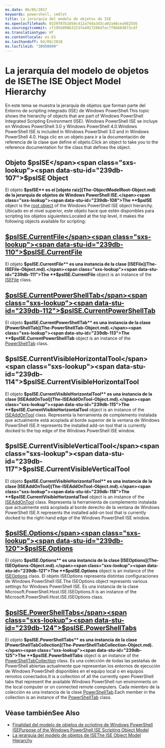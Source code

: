 ```yaml
---
ms.date: 06/05/2017
keywords: powershell, cmdlet
title: La jerarquía del modelo de objetos de ISE
ms.openlocfilehash: 0159707b1050c412a74da3d3ca02a46cea982556
ms.sourcegitcommit: cf195b090b3223fa4917206dfec7f0b603873cdf
ms.translationtype: HT
ms.contentlocale: es-ES
ms.lasthandoff: 04/09/2018
ms.locfileid: "30950699"
---
```

# <a name="the-ise-object-model-hierarchy"></a><span data-ttu-id="239db-103">La jerarquía del modelo de objetos de ISE</span><span class="sxs-lookup"><span data-stu-id="239db-103">The ISE Object Model Hierarchy</span></span>

<span data-ttu-id="239db-104">En este tema se muestra la jerarquía de objetos que forman parte del Entorno de scripting integrado (ISE) de Windows PowerShell.</span><span class="sxs-lookup"><span data-stu-id="239db-104">This topic shows the hierarchy of objects that are part of Windows PowerShell Integrated Scripting Environment (ISE).</span></span>
<span data-ttu-id="239db-105">Windows PowerShell ISE se incluye en Windows PowerShell 3.0 y Windows PowerShell 4.0.</span><span class="sxs-lookup"><span data-stu-id="239db-105">Windows PowerShell ISE is included in Windows PowerShell 3.0 and in Windows PowerShell 4.0.</span></span>
<span data-ttu-id="239db-106">Haga clic en un objeto para ir a la documentación de referencia de la clase que define el objeto.</span><span class="sxs-lookup"><span data-stu-id="239db-106">Click an object to take you to the reference documentation for the class that defines the object.</span></span>

## <a name="psise-object"></a><span data-ttu-id="239db-107">Objeto $psISE</span><span class="sxs-lookup"><span data-stu-id="239db-107">$psISE Object</span></span>

<span data-ttu-id="239db-108">El objeto **$psISE** es el [objeto raíz](The-ObjectModelRoot-Object.md) de la jerarquía de objetos de Windows PowerShell ISE.</span><span class="sxs-lookup"><span data-stu-id="239db-108">The **$psISE** object is the [root object](The-ObjectModelRoot-Object.md) of the Windows PowerShell ISE object hierarchy.</span></span>
<span data-ttu-id="239db-109">Ubicado en el nivel superior, este objeto hace que estén disponibles para scripting los objetos siguientes:</span><span class="sxs-lookup"><span data-stu-id="239db-109">Located at the top level, it makes the following objects available for scripting:</span></span>

## <a name="psisecurrentfilethe-isefile-objectmd"></a>[<span data-ttu-id="239db-110">$psISE.CurrentFile</span><span class="sxs-lookup"><span data-stu-id="239db-110">$psISE.CurrentFile</span></span>](The-ISEFile-Object.md)

<span data-ttu-id="239db-111">El objeto **$psISE.CurrentFile** es una instancia de la clase [ISEFile](The-ISEFile-Object.md).</span><span class="sxs-lookup"><span data-stu-id="239db-111">The **$psISE.CurrentFile** object is an instance of the [ISEFile](The-ISEFile-Object.md) class.</span></span>

## <a name="psisecurrentpowershelltabthe-powershelltab-objectmd"></a>[<span data-ttu-id="239db-112">$psISE.CurrentPowerShellTab</span><span class="sxs-lookup"><span data-stu-id="239db-112">$psISE.CurrentPowerShellTab</span></span>](The-PowerShellTab-Object.md)

<span data-ttu-id="239db-113">El objeto **$psISE.CurrentPowerShellTab** es una instancia de la clase [PowerShellTab](The-PowerShellTab-Object.md).</span><span class="sxs-lookup"><span data-stu-id="239db-113">The **$psISE.CurrentPowerShellTab** object is an instance of the [PowerShellTab](The-PowerShellTab-Object.md) class.</span></span>

## <a name="psisecurrentvisiblehorizontaltool"></a><span data-ttu-id="239db-114">$psISE.CurrentVisibleHorizontalTool</span><span class="sxs-lookup"><span data-stu-id="239db-114">$psISE.CurrentVisibleHorizontalTool</span></span>

<span data-ttu-id="239db-115">El objeto **$psISE.CurrentVisibleHorizontalTool** es una instancia de la clase [ISEAddOnTool](The-ISEAddOnTool-Object.md).</span><span class="sxs-lookup"><span data-stu-id="239db-115">The **$psISE.CurrentVisibleHorizontalTool** object is an instance of the [ISEAddOnTool](The-ISEAddOnTool-Object.md) class.</span></span>
<span data-ttu-id="239db-116">Representa la herramienta de complemento instalada que actualmente está acoplada al borde superior de la ventana de Windows PowerShell ISE.</span><span class="sxs-lookup"><span data-stu-id="239db-116">It represents the installed add-on tool that is currently docked to the top edge of the Windows PowerShell ISE window.</span></span>

## <a name="psisecurrentvisibleverticaltool"></a><span data-ttu-id="239db-117">$psISE.CurrentVisibleVerticalTool</span><span class="sxs-lookup"><span data-stu-id="239db-117">$psISE.CurrentVisibleVerticalTool</span></span>

<span data-ttu-id="239db-118">El objeto **$psISE.CurrentVisibleHorizontalTool** es una instancia de la clase [ISEAddOnTool](The-ISEAddOnTool-Object.md).</span><span class="sxs-lookup"><span data-stu-id="239db-118">The **$psISE.CurrentVisibleHorizontalTool** object is an instance of the [ISEAddOnTool](The-ISEAddOnTool-Object.md) class.</span></span>
<span data-ttu-id="239db-119">Representa la herramienta de complemento instalada que actualmente está acoplada al borde derecho de la ventana de Windows PowerShell ISE.</span><span class="sxs-lookup"><span data-stu-id="239db-119">It represents the installed add-on tool that is currently docked to the right-hand edge of the Windows PowerShell ISE window.</span></span>

## <a name="psiseoptionsthe-iseoptions-objectmd"></a>[<span data-ttu-id="239db-120">$psISE.Options</span><span class="sxs-lookup"><span data-stu-id="239db-120">$psISE.Options</span></span>](The-ISEOptions-Object.md)

<span data-ttu-id="239db-121">El objeto **$psISE.Options** es una instancia de la clase [ISEOptions](The-ISEOptions-Object.md).</span><span class="sxs-lookup"><span data-stu-id="239db-121">The **$psISE.Options** object is an instance of the [ISEOptions](The-ISEOptions-Object.md) class.</span></span>
<span data-ttu-id="239db-122">El objeto ISEOptions representa distintas configuraciones de Windows PowerShell ISE.</span><span class="sxs-lookup"><span data-stu-id="239db-122">The ISEOptions object represents various settings for Windows PowerShell ISE.</span></span>
<span data-ttu-id="239db-123">Es una instancia de la clase Microsoft.PowerShell.Host.ISE.ISEOptions.</span><span class="sxs-lookup"><span data-stu-id="239db-123">It is an instance of the Microsoft.PowerShell.Host.ISE.ISEOptions class.</span></span>

## <a name="psisepowershelltabsthe-powershelltabcollection-objectmd"></a>[<span data-ttu-id="239db-124">$psISE.PowerShellTabs</span><span class="sxs-lookup"><span data-stu-id="239db-124">$psISE.PowerShellTabs</span></span>](The-PowerShellTabCollection-Object.md)

<span data-ttu-id="239db-125">El objeto **$psISE.PowerShellTabs** es una instancia de la clase [PowerShellTabCollection](The-PowerShellTabCollection-Object.md).</span><span class="sxs-lookup"><span data-stu-id="239db-125">The **$psISE.PowerShellTabs** object is an instance of the [PowerShellTabCollection](The-PowerShellTabCollection-Object.md) class.</span></span>
<span data-ttu-id="239db-126">Es una colección de todas las pestañas de PowerShell abiertas actualmente que representan los entornos de ejecución de Windows PowerShell disponibles en el equipo local o en equipos remotos conectados.</span><span class="sxs-lookup"><span data-stu-id="239db-126">It is a collection of all the currently open PowerShell tabs that represent the available Windows PowerShell run environments on the local computer or on connected remote computers.</span></span>
<span data-ttu-id="239db-127">Cada miembro de la colección es una instancia de la clase [PowerShellTab](The-PowerShellTab-Object.md).</span><span class="sxs-lookup"><span data-stu-id="239db-127">Each member in the collection is an instance of the [PowerShellTab](The-PowerShellTab-Object.md) class.</span></span>

## <a name="see-also"></a><span data-ttu-id="239db-128">Véase también</span><span class="sxs-lookup"><span data-stu-id="239db-128">See Also</span></span>

- [<span data-ttu-id="239db-129">Finalidad del modelo de objetos de scripting de Windows PowerShell ISE</span><span class="sxs-lookup"><span data-stu-id="239db-129">Purpose of the Windows PowerShell ISE Scripting Object Model</span></span>](Purpose-of-the-Windows-PowerShell-ISE-Scripting-Object-Model.md)
- [<span data-ttu-id="239db-130">La jerarquía del modelo de objetos de ISE</span><span class="sxs-lookup"><span data-stu-id="239db-130">The ISE Object Model Hierarchy</span></span>](The-ISE-Object-Model-Hierarchy.md)